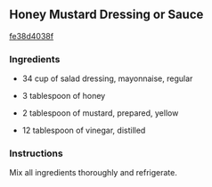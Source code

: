 ## Honey Mustard Dressing or Sauce

[fe38d4038f](http://www.food.com/recipe/honey-mustard-dressing-or-sauce-232449)

### Ingredients

 - 34 cup of salad dressing, mayonnaise, regular

 - 3 tablespoon of honey

 - 2 tablespoon of mustard, prepared, yellow

 - 12 tablespoon of vinegar, distilled

### Instructions

Mix all ingredients thoroughly and refrigerate.
